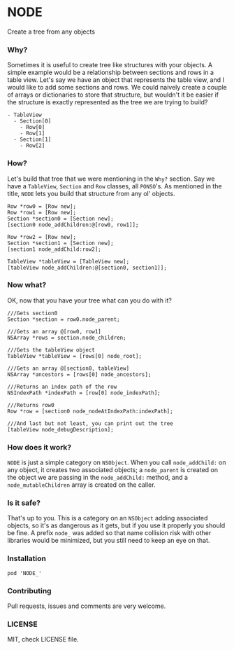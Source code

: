 # NODE
Create a tree from any objects

### Why? 
Sometimes it is useful to create tree like structures with your 
objects.
A simple example would be a relationship between sections and rows in a table
view. Let's say we have an object that represents the table view, 
and I would like to add some sections and rows. 
We could naively create 
a couple of arrays or dictionaries to store that structure, but wouldn't it be easier
if the structure is exactly represented as the tree we are trying to build? 

```
- TableView
  - Section[0] 
    - Row[0]
    - Row[1]
  - Section[1]
    - Row[2]
```

### How? 
Let's build that tree that we were mentioning in the `Why?` section. 
Say we have a `TableView`, `Section` and `Row` classes, all `PONSO`'s.
As mentioned in the title, `NODE` lets you build that structure from any ol' objects.
```
Row *row0 = [Row new]; 
Row *row1 = [Row new]; 
Section *section0 = [Section new]; 
[section0 node_addChildren:@[row0, row1]];

Row *row2 = [Row new];
Section *section1 = [Section new]; 
[section1 node_addChild:row2];

TableView *tableView = [TableView new];
[tableView node_addChildren:@[section0, section1]];
```

### Now what? 
OK, now that you have your tree what can you do with it? 
```
///Gets section0
Section *section = row0.node_parent;

///Gets an array @[row0, row1] 
NSArray *rows = section.node_children; 

///Gets the tableView object
TableView *tableView = [rows[0] node_root];

///Gets an array @[section0, tableView]
NSArray *ancestors = [rows[0] node_ancestors];

///Returns an index path of the row 
NSIndexPath *indexPath = [row[0] node_indexPath];

///Returns row0
Row *row = [section0 node_nodeAtIndexPath:indexPath];

///And last but not least, you can print out the tree
[tableView node_debugDescription];
```

### How does it work?
`NODE` is just a simple category on `NSObject`. 
When you call `node_addChild:` on any object, it creates two associated objects;
a `node_parent` is created on the object we are passing in the `node_addChild:` method, and 
a `node_mutableChildren` array is created on the caller. 

### Is it safe? 
That's up to you. This is a category on an `NSObject` adding associated objects, so it's 
as dangerous as it gets, but if you use it properly you should be fine. A prefix `node_` 
was added so that name collision risk with other libraries would be minimized, but you still
need to keep an eye on that. 

### Installation 

`pod 'NODE_'`

### Contributing
Pull requests, issues and comments are very welcome. 

### LICENSE
MIT, check LICENSE file. 
